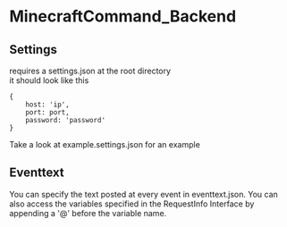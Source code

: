 # MinecraftCommand_Backend

## Settings

requires a settings.json at the root directory  
it should look like this  

```
{
    host: 'ip',
    port: port,
    password: 'password'
}
```  
  
Take a look at example.settings.json for an example


## Eventtext

You can specify the text posted at every event in eventtext.json.
You can also access the variables specified in the RequestInfo Interface by appending a '@' before the variable name. 
